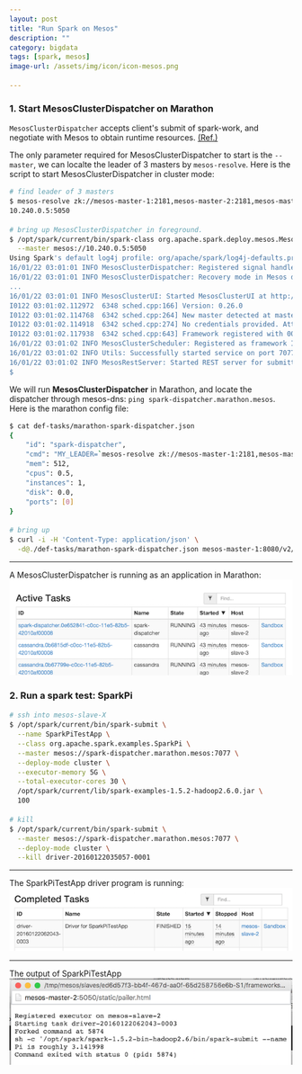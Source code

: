```yaml
---
layout: post
title: "Run Spark on Mesos"
description: ""
category: bigdata
tags: [spark, mesos]
image-url: /assets/img/icon/icon-mesos.png

---
```


### 1. Start MesosClusterDispatcher on Marathon

`MesosClusterDispatcher` accepts client's submit of spark-work, and negotiate with Mesos to obtain runtime resources. [(Ref.)](http://spark.apache.org/docs/latest/running-on-mesos.html)

The only parameter required for MesosClusterDispatcher to start is the `--master`, we can localte the leader of 3 masters by `mesos-resolve`. Here is the script to start MesosClusterDispatcher in cluster mode:

```bash
# find leader of 3 masters
$ mesos-resolve zk://mesos-master-1:2181,mesos-master-2:2181,mesos-master-3:2181/mesos
10.240.0.5:5050

# bring up MesosClusterDispatcher in foreground.
$ /opt/spark/current/bin/spark-class org.apache.spark.deploy.mesos.MesosClusterDispatcher \
  --master mesos://10.240.0.5:5050
Using Spark's default log4j profile: org/apache/spark/log4j-defaults.properties
16/01/22 03:01:01 INFO MesosClusterDispatcher: Registered signal handlers for [TERM, HUP, INT]
16/01/22 03:01:01 INFO MesosClusterDispatcher: Recovery mode in Mesos dispatcher set to: NONE
...
16/01/22 03:01:01 INFO MesosClusterUI: Started MesosClusterUI at http://10.240.0.4:8081
I0122 03:01:02.112972  6348 sched.cpp:166] Version: 0.26.0
I0122 03:01:02.114768  6342 sched.cpp:264] New master detected at master@10.240.0.5:5050
I0122 03:01:02.114918  6342 sched.cpp:274] No credentials provided. Attempting to register without authentication
I0122 03:01:02.117938  6342 sched.cpp:643] Framework registered with 00c2bae0-a02f-40ac-a5e1-3028a35810b0-0001
16/01/22 03:01:02 INFO MesosClusterScheduler: Registered as framework ID 00c2bae0-a02f-40ac-a5e1-3028a35810b0-0001
16/01/22 03:01:02 INFO Utils: Successfully started service on port 7077.
16/01/22 03:01:02 INFO MesosRestServer: Started REST server for submitting applications on port 7077
$ 
```

We will run **MesosClusterDispatcher** in Marathon, and locate the dispatcher through mesos-dns: `ping spark-dispatcher.marathon.mesos`.
Here is the marathon config file:

```bash
$ cat def-tasks/marathon-spark-dispatcher.json 
{
    "id": "spark-dispatcher",
    "cmd": "MY_LEADER=`mesos-resolve zk://mesos-master-1:2181,mesos-master-2:2181,mesos-master-3:2181/mesos`; /opt/spark/current/bin/spark-class org.apache.spark.deploy.mesos.MesosClusterDispatcher --master \"mesos://$MY_LEADER\"",
    "mem": 512,
    "cpus": 0.5,
    "instances": 1,
    "disk": 0.0,
    "ports": [0]
}

# bring up 
$ curl -i -H 'Content-Type: application/json' \
  -d@./def-tasks/marathon-spark-dispatcher.json mesos-master-1:8080/v2/apps
```

---

A MesosClusterDispatcher is running as an application in Marathon:
![alt text][img-disp]

### 2. Run a spark test: SparkPi

```bash
# ssh into mesos-slave-X
$ /opt/spark/current/bin/spark-submit \
  --name SparkPiTestApp \
  --class org.apache.spark.examples.SparkPi \
  --master mesos://spark-dispatcher.marathon.mesos:7077 \
  --deploy-mode cluster \
  --executor-memory 5G \
  --total-executor-cores 30 \
  /opt/spark/current/lib/spark-examples-1.5.2-hadoop2.6.0.jar \
  100
  
# kill
$ /opt/spark/current/bin/spark-submit \
  --master mesos://spark-dispatcher.marathon.mesos:7077 \
  --deploy-mode cluster \
  --kill driver-20160122035057-0001
```

---

The SparkPiTestApp driver program is running:
![alt text][img-task]

---

The output of SparkPiTestApp
![alt text][img-stdout]

[img-disp]: /assets/img/2016-Q1/160118-spark-mesos-dispatch.png "Dispatcher"

[img-task]: /assets/img/2016-Q1/160118-spark-mesos-task.png "SparkPi Task"

[img-stdout]: /assets/img/2016-Q1/160118-spark-mesos-logs.png "Output"
